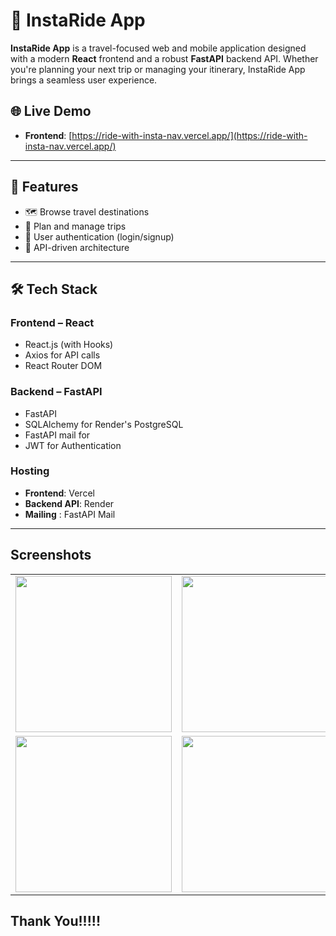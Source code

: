 # 🧭 InstaRide App

**InstaRide App** is a travel-focused web and mobile application designed with a modern **React** frontend and a robust **FastAPI** backend API. Whether you're planning your next trip or managing your itinerary, InstaRide App brings a seamless user experience.

## 🌐 Live Demo

- **Frontend**: [https://ride-with-insta-nav.vercel.app/](https://ride-with-insta-nav.vercel.app/)

---

## 🚀 Features

- 🗺️ Browse travel destinations
- 📅 Plan and manage trips
- 🔐 User authentication (login/signup)
- 📡 API-driven architecture

---

## 🛠️ Tech Stack

### Frontend – React  
- React.js (with Hooks)
- Axios for API calls
- React Router DOM

### Backend – FastAPI  
- FastAPI
- SQLAlchemy for Render's  PostgreSQL
- FastAPI mail for 
- JWT for Authentication


### Hosting  
- **Frontend**: Vercel  
- **Backend API**: Render
- **Mailing** : FastAPI Mail

---

## Screenshots

<table>
  <tr>
    <td><img src="https://github.com/user-attachments/assets/b4affe9a-5468-4097-84c8-a254c25bf308" width="250"/></td>
    <td><img src="https://github.com/user-attachments/assets/b38c9d37-d91c-4428-9209-4f51cb410ed6" width="250"/></td>
    <td><img src="https://github.com/user-attachments/assets/3c4f7726-ffd7-4399-bec7-2fd3575e0b36" width="250"/></td>
  </tr>

  <tr>
    <td><img src="https://github.com/user-attachments/assets/04b79508-c0b3-4e36-8016-1c28159e64d5" width="250"/></td>
    <td><img src="https://github.com/user-attachments/assets/bb2eaae9-a5db-4f9c-9a96-b84bfff48c43" width="250"/></td>
    <td><img src="https://github.com/user-attachments/assets/e4c72986-9fc5-4c90-b06e-3f6902473f99" width="250"/></td>
  </tr>
</table>

## Thank You!!!!!
